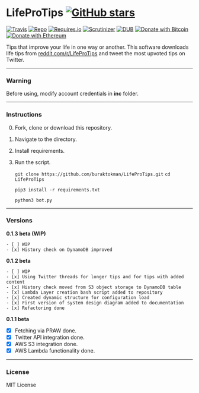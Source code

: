 # LifeProTips [![GitHub stars](https://img.shields.io/github/stars/badges/shields.svg?style=social&label=Stars)](https://github.com/buraktokman/LifeProTips/)

[![Travis](https://img.shields.io/travis/rust-lang/rust.svg)](https://github.com/buraktokman/LifeProTips)
[![Repo](https://img.shields.io/badge/source-GitHub-303030.svg?maxAge=3600&style=flat-square)](https://github.com/buraktokman/LifeProTips)
[![Requires.io](https://img.shields.io/requires/github/celery/celery.svg)](https://requires.io/github/buraktokman/LifeProTips/requirements/?branch=master)
[![Scrutinizer](https://img.shields.io/scrutinizer/g/filp/whoops.svg)](https://github.com/buraktokman/LifeProTips)
[![DUB](https://img.shields.io/dub/l/vibe-d.svg)](https://choosealicense.com/licenses/mit/)
[![Donate with Bitcoin](https://img.shields.io/badge/Donate-BTC-orange.svg)](https://blockchain.info/address/17dXgYr48j31myKiAhnM5cQx78XBNyeBWM)
[![Donate with Ethereum](https://img.shields.io/badge/Donate-ETH-blue.svg)](https://etherscan.io/address/91dd20538de3b48493dfda212217036257ae5150)

Tips that improve your life in one way or another. This software downloads life tips from [reddit.com/r/LifeProTips](https://www.reddit.com/r/LifeProTips/top/) and tweet the most upvoted tips on Twitter.

------
### Warning
Before using, modify account credentials in **inc** folder.

------
### Instructions

0. Fork, clone or download this repository.

1. Navigate to the directory.

2. Install requirements.

3. Run the script.

    

    `git clone https://github.com/buraktokman/LifeProTips.git`
    `cd LifeProTips`

    `pip3 install -r requirements.txt` 

    `python3 bot.py`

------
### Versions

**0.1.3 beta (WIP)**

```
- [ ] WIP
- [x] History check on DynamoDB improved
```

**0.1.2 beta**

```
- [ ] WIP
- [x] Using Twitter threads for longer tips and for tips with added content
- [x] History check moved from S3 object storage to DynamoDB table
- [x] Lambda Layer creation bash script added to repository
- [x] Created dynamic structure for configuration load
- [x] First version of system design diagram added to documentation
- [x] Refactoring done
```

**0.1.1 beta**

- [x] Fetching via PRAW done.
- [x] Twitter API integration done.
- [x] AWS S3 integration done.
- [x] AWS Lambda functionality done.

---

### License

MIT License
